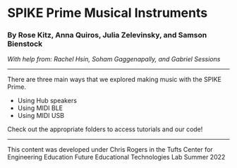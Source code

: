 # SPIKE Prime Musical Instruments
### By Rose Kitz, Anna Quiros, Julia Zelevinsky, and Samson Bienstock
*With help from: Rachel Hsin, Soham Gaggenapally, and Gabriel Sessions*

<hr>

There are three main ways that we explored making music with the SPIKE Prime. 
* Using Hub speakers
* Using MIDI BLE
* Using MIDI USB

Check out the appropriate folders to access tutorials and our code! 

<hr> 
This content was developed under Chris Rogers in the Tufts Center for Engineering Education Future Educational Technologies Lab
Summer 2022
